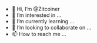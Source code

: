 - 👋 Hi, I’m @Zitcoiner
- 👀 I’m interested in ...
- 🌱 I’m currently learning ...
- 💞️ I’m looking to collaborate on ...
- 📫 How to reach me ...

<!---
Zitcoiner/Zitcoiner is a ✨ special ✨ repository because its `README.md` (this file) appears on your GitHub profile.
You can click the Preview link to take a look at your changes.
--->
